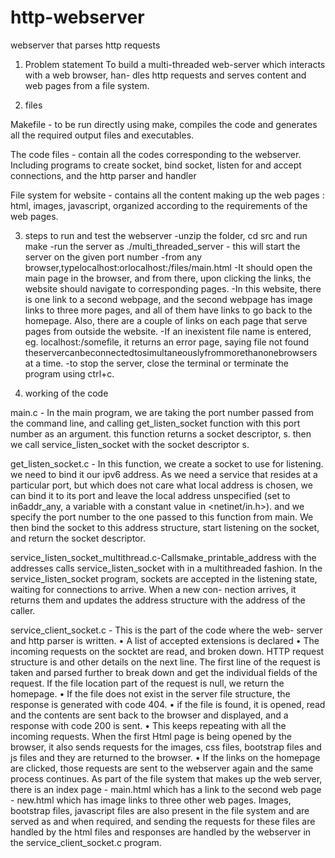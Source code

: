 # http-webserver
webserver that parses http requests

1. Problem statement
To build a multi-threaded web-server which interacts with a web browser, han- dles http requests and serves content and web pages from a file system.

2. files

Makefile - to be run directly using make, compiles the code and generates all the required output files and executables.

The code files - contain all the codes corresponding to the webserver. Including programs to create socket, bind socket, listen for and accept connections, and the http parser and handler

File system for website - contains all the content making up the web pages : html, images, javascript, organized according to the requirements of the web pages.


3. steps to run and test the webserver
-unzip the folder, cd src and run make
-run the server as ./multi_threaded_server <port no> - this will start the server on the given port number
-from any browser,typelocalhost:<portno>orlocalhost:<portno>/files/main.html
-It should open the main page in the browser, and from there, upon clicking the links, the website should navigate to corresponding pages.
-In this website, there is one link to a second webpage, and the second webpage has image links to three more pages, and all of them have links to go back to the homepage. Also, there are a couple of links on each page that serve pages from outside the website.
-If an inexistent file name is entered, eg. localhost:<portno>/somefile, it returns an error page, saying file not found
theservercanbeconnectedtosimultaneouslyfrommorethanonebrowsers at a time.
-to stop the server, close the terminal or terminate the program using ctrl+c.




4. working of the code

main.c - In the main program, we are taking the port number passed from the command line, and calling get_listen_socket function with this port number as an argument. this function returns a socket descriptor, s. then we call service_listen_socket with the socket descriptor s.

get_listen_socket.c - In this function, we create a socket to use for listening. we need to bind it our ipv6 address. As we need a service that resides at a particular port, but which does not care what local address is chosen, we can bind it to its port and leave the local address unspecified (set to in6addr_any, a variable with a constant value in <netinet/in.h>). and we specify the port number to the one passed to this function from main. We then bind the socket to this address structure, start listening on the socket, and return the socket descriptor.

service_listen_socket_multithread.c-Callsmake_printable_address with the addresses calls service_listen_socket with in a multithreaded fashion. In the service_listen_socket program, sockets are accepted in the listening state, waiting for connections to arrive. When a new con- nection arrives, it returns them and updates the address structure with the address of the caller.

service_client_socket.c - This is the part of the code where the web- server and http parser is written.
• A list of accepted extensions is declared
• The incoming requests on the socktet are read, and broken down. HTTP request structure is <method> <requested file> <http ver- sion> and other details on the next line.
The first line of the request is taken and parsed further to break down and get the individual fields of the request.
If the file location part of the request is null, we return the homepage.
• If the file does not exist in the server file structure, the response is generated with code 404.
• if the file is found, it is opened, read and the contents are sent back to the browser and displayed, and a response with code 200 is sent.
• This keeps repeating with all the incoming requests. When the first Html page is being opened by the browser, it also sends requests for the images, css files, bootstrap files and js files and they are returned to the browser.
• If the links on the homepage are clicked, those requests are sent to the webserver again and the same process continues.
As part of the file system that makes up the web server, there is an index page - main.html which has a link to the second web page - new.html which has image links to three other web pages. Images, bootstrap files,
javascript files are also present in the file system and are served as and
when required, and sending the requests for these files are handled by the
html files and responses are handled by the webserver in the service_client_socket.c program.
